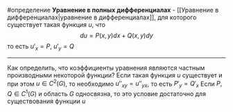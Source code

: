 #определение
**Уравнение в полных дифференциалах** - [[Уравнение в дифференциалах|уравнение в дифференциалах]], для которого существует такая функция $u$, что
$$du = P(x, y)dx + Q(x, y)dy$$
то есть $u'_x = P$, $u'_y = Q$

---

Как определить, что коэффициенты уравнения являются частным производными некоторой функции? Если такая функция $u$ существует и при этом $u \in C^2(G)$, то необходимо $u''_{xy} = u''_{yx}$, то есть $P'_y = Q'_x$
Если $P, Q \in C^1(G)$ и область $G$ односвязна, то это условие достаточно для существования функции $u$
